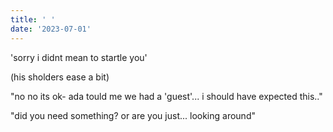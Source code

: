 ```yaml
---
title: ' '
date: '2023-07-01'
---
```

'sorry i didnt mean to startle you'

(his sholders ease a bit)

"no no its ok- ada tould me we had a 'guest'... i should have expected this.."

"did you need something? or are you just... looking around"



